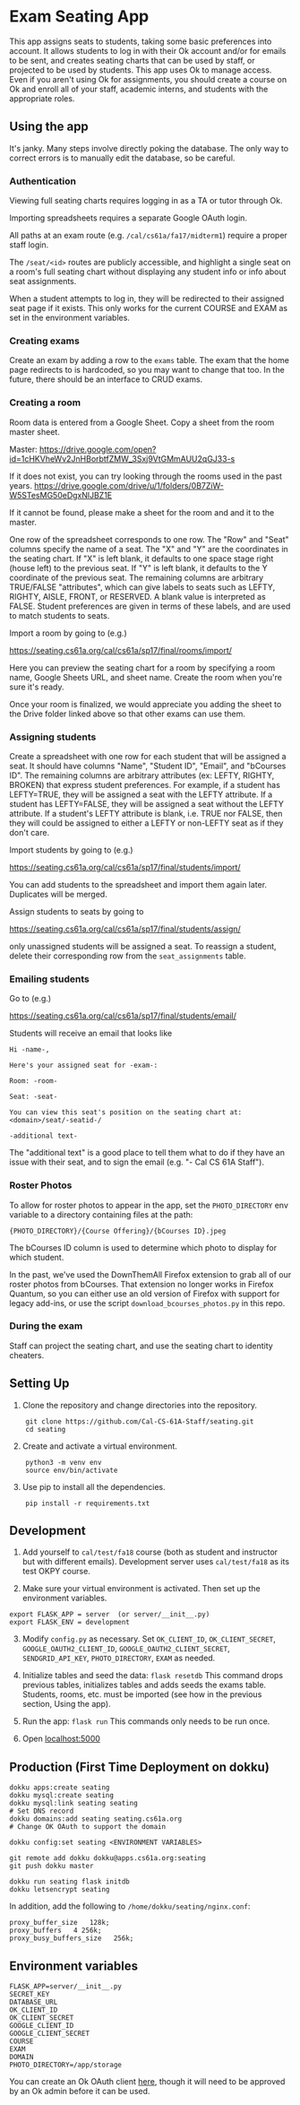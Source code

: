 # Exam Seating App

This app assigns seats to students, taking some basic preferences into account. 
It allows students to log in with their Ok account and/or for emails to be sent,
and creates seating charts that can be used by staff, or projected to be used
by students. 
This app uses Ok to manage access. Even if you aren't using Ok for assignments, 
you should create a course on Ok and enroll all of your staff, academic interns, 
and students with the appropriate roles.

## Using the app

It's janky. Many steps involve directly poking the database. The only way to
correct errors is to manually edit the database, so be careful.

### Authentication

Viewing full seating charts requires logging in as a TA or tutor through Ok.

Importing spreadsheets requires a separate Google OAuth login.

All paths at an exam route (e.g. `/cal/cs61a/fa17/midterm1`) require a proper
staff login.

The `/seat/<id>` routes are publicly accessible, and highlight a single seat on
a room's full seating chart without displaying any student info or info about
seat assignments.

When a student attempts to log in, they will be redirected to their assigned
seat page if it exists. This only works for the current COURSE and EXAM as
set in the environment variables.

### Creating exams

Create an exam by adding a row to the `exams` table. The exam that the home page
redirects to is hardcoded, so you may want to change that too. In the future,
there should be an interface to CRUD exams.

### Creating a room

Room data is entered from a Google Sheet.
Copy a sheet from the room master sheet.

Master: https://drive.google.com/open?id=1cHKVheWv2JnHBorbtfZMW_3Sxj9VtGMmAUU2qGJ33-s

If it does not exist, you can try looking through the rooms used in the past years.
https://drive.google.com/drive/u/1/folders/0B7ZiW-W5STesMG50eDgxNlJBZ1E

If it cannot be found, please make a sheet for the room and and it to the master.

One row of the spreadsheet corresponds to one row. The "Row" and "Seat" columns
specify the name of a seat. The "X" and "Y" are the coordinates in the seating
chart. If "X" is left blank, it defaults to one space stage right (house left)
to the previous seat. If "Y" is left blank, it defaults to the Y coordinate of
the previous seat. The remaining columns are arbitrary TRUE/FALSE "attributes",
which can give labels to seats such as LEFTY, RIGHTY, AISLE, FRONT, or RESERVED.
A blank value is interpreted as FALSE. Student preferences are given in terms
of these labels, and are used to match students to seats.

Import a room by going to (e.g.)

https://seating.cs61a.org/cal/cs61a/sp17/final/rooms/import/

Here you can preview the seating chart for a room by specifying a room name,
Google Sheets URL, and sheet name. Create the room when you're sure it's ready.

Once your room is finalized, we would appreciate you adding the sheet to the
Drive folder linked above so that other exams can use them.

### Assigning students

Create a spreadsheet with one row for each student that will be assigned a seat.
It should have columns "Name", "Student ID", "Email", and "bCourses ID". The
remaining columns are arbitrary attributes (ex: LEFTY, RIGHTY, BROKEN) that express student preferences. For
example, if a student has LEFTY=TRUE, they will be assigned a seat with the
LEFTY attribute. If a student has LEFTY=FALSE, they will be assigned a seat
without the LEFTY attribute. If a student's LEFTY attribute is blank, i.e. TRUE
nor FALSE, then they will could be assigned to either a LEFTY or non-LEFTY seat
as if they don't care.

Import students by going to (e.g.)

https://seating.cs61a.org/cal/cs61a/sp17/final/students/import/

You can add students to the spreadsheet and import them again later. Duplicates
will be merged.

Assign students to seats by going to

https://seating.cs61a.org/cal/cs61a/sp17/final/students/assign/

only unassigned students will be assigned a seat. To reassign a student,
delete their corresponding row from the `seat_assignments` table.

### Emailing students

Go to (e.g.)

https://seating.cs61a.org/cal/cs61a/sp17/final/students/email/

Students will receive an email that looks like
```
Hi -name-,

Here's your assigned seat for -exam-:

Room: -room-

Seat: -seat-

You can view this seat's position on the seating chart at:
<domain>/seat/-seatid-/

-additional text-
```

The "additional text" is a good place to tell them what to do if they have an
issue with their seat, and to sign the email (e.g. "- Cal CS 61A Staff").

### Roster Photos

To allow for roster photos to appear in the app, set the `PHOTO_DIRECTORY` env
variable to a directory containing files at the path:

	{PHOTO_DIRECTORY}/{Course Offering}/{bCourses ID}.jpeg

The bCourses ID column is used to determine which photo to display for which
student.

In the past, we've used the DownThemAll Firefox extension to grab all of our
roster photos from bCourses. That extension no longer works in Firefox Quantum,
so you can either use an old version of Firefox with support for legacy add-ins,
or use the script `download_bcourses_photos.py` in this repo.

### During the exam

Staff can project the seating chart, and use the seating chart to identity
cheaters.


## Setting Up
1. Clone the repository and change directories into the repository.
```
	git clone https://github.com/Cal-CS-61A-Staff/seating.git
	cd seating
```

2. Create and activate a virtual environment.
``` 
	python3 -m venv env 
	source env/bin/activate
```
3. Use pip to install all the dependencies.
```
	pip install -r requirements.txt
```

## Development 
1. Add yourself to `cal/test/fa18` course (both as student and instructor but with different emails). Development server uses `cal/test/fa18` as its test OKPY course. 

2. Make sure your virtual environment is activated. Then set up the environment variables.
```
export FLASK_APP = server  (or server/__init__.py)
export FLASK_ENV = development
```

3. Modify `config.py` as necessary. Set `OK_CLIENT_ID`, `OK_CLIENT_SECRET`, `GOOGLE_OAUTH2_CLIENT_ID`, `GOOGLE_OAUTH2_CLIENT_SECRET`, `SENDGRID_API_KEY`, `PHOTO_DIRECTORY`, `EXAM` as needed.

4. Initialize tables and seed the data: `flask resetdb`
This command drops previous tables, initializes tables and adds seeds the exams table. Students, rooms, etc. must be imported (see how in the previous section, Using the app). 

5. Run the app: `flask run`
This commands only needs to be run once.

6. Open [localhost:5000](https://localhost:5000)


## Production (First Time Deployment on dokku)
	dokku apps:create seating
	dokku mysql:create seating
	dokku mysql:link seating seating
	# Set DNS record
	dokku domains:add seating seating.cs61a.org
	# Change OK OAuth to support the domain

	dokku config:set seating <ENVIRONMENT VARIABLES>

	git remote add dokku dokku@apps.cs61a.org:seating
	git push dokku master

	dokku run seating flask initdb
	dokku letsencrypt seating

In addition, add the following to `/home/dokku/seating/nginx.conf`:
```
proxy_buffer_size   128k;
proxy_buffers   4 256k;
proxy_busy_buffers_size   256k;
```

## Environment variables
```
FLASK_APP=server/__init__.py
SECRET_KEY
DATABASE_URL
OK_CLIENT_ID
OK_CLIENT_SECRET
GOOGLE_CLIENT_ID
GOOGLE_CLIENT_SECRET
COURSE
EXAM
DOMAIN
PHOTO_DIRECTORY=/app/storage
```

You can create an Ok OAuth client [here](https://okpy.org/admin/clients/), though it will need to be approved by an Ok admin before it can be used.
